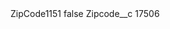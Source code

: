 <?xml version="1.0" encoding="UTF-8"?>
<CustomMetadata xmlns="http://soap.sforce.com/2006/04/metadata" xmlns:xsi="http://www.w3.org/2001/XMLSchema-instance" xmlns:xsd="http://www.w3.org/2001/XMLSchema">
    <label>ZipCode1151</label>
    <protected>false</protected>
    <values>
        <field>Zipcode__c</field>
        <value xsi:type="xsd:string">17506</value>
    </values>
</CustomMetadata>
